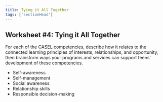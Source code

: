 ```yaml
---
title: Tying it All Together
tags: ['sectionHead']
---
```


<div class="activity callout" markdown="1">

## Worksheet #4: Tying it All Together

For each of the CASEL competencies, describe how it relates to the connected learning principles of interests, relationships, and opportunity, then brainstorm ways your programs and services can support teens’ development of these competencies.

* Self-awareness
* Self-management
* Social awareness
* Relationship skills
* Responsible decision-making

</div>




